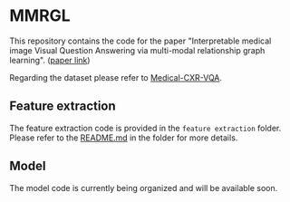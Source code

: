 # MMRGL

This repository contains the code for the paper "Interpretable medical image Visual Question Answering via multi-modal relationship graph learning". ([paper link](https://www.sciencedirect.com/science/article/abs/pii/S1361841524002044))

Regarding the dataset please refer to [Medical-CXR-VQA](https://github.com/Holipori/Medical-CXR-VQA).

## Feature extraction
The feature extraction code is provided in the `feature extraction` folder. Please refer to the [README.md](feature_extraction/README.md) in the folder for more details.

## Model 
The model code is currently being organized and will be available soon.
